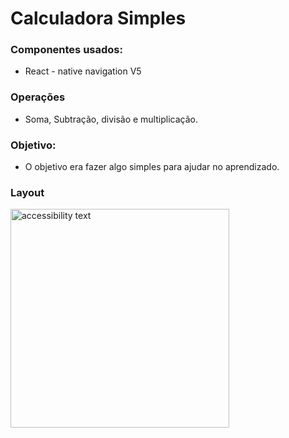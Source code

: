 # Calculadora Simples

### Componentes usados:

- React - native navigation V5

### Operações 
- Soma, Subtração, divisão e multiplicação.

### Objetivo:
- O objetivo era fazer algo simples para ajudar no aprendizado.

### Layout

<p align="left">
  <img src="https://github.com/mauriani/calculadoraSimples/blob/master/LayoutCalculadora.jpeg" width="350" alt="accessibility text">
</p>
